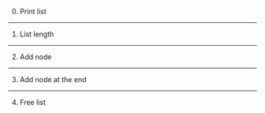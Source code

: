 0. Print list
***************************
1. List length

*********************************************************
2. Add node


************************************
3. Add node at the end

*******************************

4. Free list
